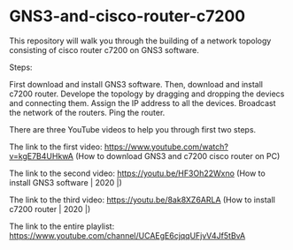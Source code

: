 # GNS3-and-cisco-router-c7200
This repository will walk you through the building of a network topology consisting of cisco router c7200 on GNS3 software.

Steps:

First download and install GNS3 software.
Then, download and install c7200 router.
Develope the topology  by dragging and dropping the deviecs and connecting them.
Assign the IP address to all the devices.
Broadcast the network of the routers. 
Ping the router.

There are three YouTube videos to help you through first two steps.

The link to the first video:
https://www.youtube.com/watch?v=kgE7B4UHkwA
(How to download GNS3 and c7200 cisco router on PC)


The link to the second video:
https://youtu.be/HF3Oh22Wxno
(How to install GNS3 software | 2020 |)


The link to the third video:
https://youtu.be/8ak8XZ6ARLA
(How to install c7200 router | 2020 |)


The link to the entire playlist:
https://www.youtube.com/channel/UCAEgE6cjqqUFjvV4Jf5tBvA
